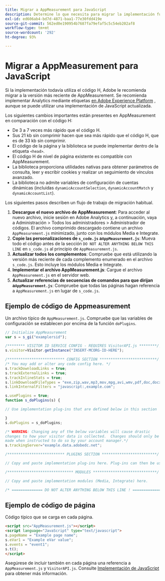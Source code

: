 ```yaml
---
title: Migrar a AppMeasurement para JavaScript
description: Determine lo que necesita para migrar la implementación fuera del código H.
exl-id: ed606ab4-bd7d-4871-baa1-77e30fdd419e
source-git-commit: 562ed0e190954b7687fa79efaf5c5c54eb202af8
workflow-type: tm+mt
source-wordcount: '292'
ht-degree: 93%

---
```


# Migrar a AppMeasurement para JavaScript

Si la implementación todavía utiliza el código H, Adobe le recomienda migrar a la versión más reciente de AppMeasurement. Se recomienda implementar Analytics mediante etiquetas [en Adobe Experience Platform](../launch/overview.md) , aunque se puede utilizar una implementación de JavaScript actualizada.

Los siguientes cambios importantes están presentes en AppMeasurement en comparación con el código H:

* De 3 a 7 veces más rápido que el código H.
* Sus 21 kb sin comprimir hacen que sea más rápido que el código H, que es de 33 kb sin comprimir.
* El código de la página y la biblioteca se puede implementar dentro de la etiqueta `<head>`.
* El código H de nivel de página existente es compatible con AppMeasurement.
* La biblioteca proporciona utilidades nativas para obtener parámetros de consulta, leer y escribir cookies y realizar un seguimiento de vínculos avanzado.
* La biblioteca no admite variables de configuración de cuentas dinámicas (incluidas `dynamicAccountSelection`, `dynamicAccountMatch` y `dynamicAccountList`).

Los siguientes pasos describen un flujo de trabajo de migración habitual.

1. **Descargue el nuevo archivo de AppMeasurement**: Para acceder al nuevo archivo, inicie sesión en Adobe Analytics y, a continuación, vaya a Administración > Todos los administradores > Administrador de códigos. El archivo comprimido descargado contiene un archivo `AppMeasurement.js` minimizado, junto con los módulos Media e Integrate.
1. **Copie las personalizaciones de `s_code.js` a`AppMeasurement.js`**: Mueva todo el código antes de la sección `DO NOT ALTER ANYTHING BELOW THIS LINE` en `s_code.js` al principio de `AppMeasurement.js`.
1. **Actualizar todos los complementos**: Compruebe que está utilizando la versión más reciente de cada complemento enumerado en el archivo `s_code.js`. Esto incluye los módulos Media e Integrate.
1. **Implementar el archivo AppMeasurement.js**: Cargue el archivo `AppMeasurement.js` en el servidor web.
1. **Actualizar referencias de secuencias de comandos para que dirijan a`AppMeasurement.js`**: Compruebe que todas las páginas hagan referencia a `AppMeasurement.js` en lugar de `s_code.js`.

## Ejemplo de código de Appmeasurement

Un archivo típico de `AppMeasurement.js`. Compruebe que las variables de configuración se establecen por encima de la función `doPlugins`.

```js
// Initialize AppMeasurement
var s = s_gi("examplersid");

/******** VISITOR ID SERVICE CONFIG - REQUIRES VisitorAPI.js ********/;
s.visitor=Visitor.getInstance("INSERT-MCORG-ID-HERE");

/************************** CONFIG SECTION **************************/;
/* You may add or alter any code config here. */
s.trackDownloadLinks = true;
s.trackExternalLinks = true;
s.trackInlineStats = true;
s.linkDownloadFileTypes = "exe,zip,wav,mp3,mov,mpg,avi,wmv,pdf,doc,docx,xls,xlsx,ppt,pptx";
s.linkInternalFilters = "javascript:,example.com";

s.usePlugins = true;
function s_doPlugins(s) {

// Use implementation plug-ins that are defined below in this section

}
s.doPlugins = s_doPlugins;

/* WARNING: Changing any of the below variables will cause drastic
changes to how your visitor data is collected.  Changes should only be
made when instructed to do so by your account manager.*/
s.trackingServer="example.data.adobedc.net";

/************************** PLUGINS SECTION *************************/

// Copy and paste implementation plug-ins here. Plug-ins can then be used in the s_doPlugins(s) function above

/****************************** MODULES *****************************/

// Copy and paste implementation modules (Media, Integrate) here.

/* ============== DO NOT ALTER ANYTHING BELOW THIS LINE ! ===============  */
```

## Ejemplo de código de página

Código típico que se carga en cada página.

```html
<script src="AppMeasurement.js"></script>
<script language="JavaScript" type="text/javascript">
s.pageName = "Example page name";
s.eVar1 = "Example eVar value";
s.events = "event1";
s.t();
</script>
```

Asegúrese de incluir también en cada página una referencia a `AppMeasurement.js` y `VisitorAPI.js`. Consulte [Implementación de JavaScript](/help/implement/js/overview.md) para obtener más información.
